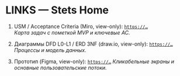# LINKS — Stets Home

1) USM / Acceptance Criteria (Miro, view-only): [`https://…`](https://miro.com/app/board/uXjVJ6sKgb0=/?share_link_id=488402602130)  
   _Карта задач с пометкой MVP и ключевые AC._

2) Диаграммы DFD L0-L1 / ERD 3NF (draw.io, view-only): [`https://…`](https://viewer.diagrams.net/?tags=%7B%7D&lightbox=1&highlight=0000ff&edit=_blank&layers=1&nav=1&title=sh-dfd_erd.drawio&dark=auto#R%3Cmxfile%20pages%3D%222%22%3E%3Cdiagram%20name%3D%22DFD%20L0%26amp%3BL1%20Stets%20Home%22%20id%3D%22MnnW-QWd7FSkF0TVXXXI%22%3E7V1bc5vIEv41rkoe7GJguD36uptaOydV3t1k87KFJSyxwcJBOLbz6w%2B3wQPTMBcBQoqyVV4x0IA0833d093Tc2ScP7z8FnuPy5to7odHujZ%2FOTIujnTd0Bwt%2FV%2FW8lq0HBu6U7Qs4mBetKG3htvgp182loKLp2Dur2sXJlEUJsFjvXEWrVb%2BLKm1eXEcPdcvu4%2FC%2BlMfvYXPNNzOvJBt%2FRzMk2XR6uj2W%2FvvfrBYkicjyy3OPHjk4vKbrJfePHqmmozLI%2BM8jqKk%2BPTwcu6H2a9Hfpefzvfv%2F%2BLF81%2Fe15uHp59R%2BNH9dlzc7EpGpPoKsb9KlG%2BN7S%2Bf%2F%2F56c3XzbDp%2F3Hz88O%2Fdz%2FNjZBb3%2FuGFT3792yav5CdcPwcPobdKj85myyCcX3uv0VP2IuvEm30jR2fLKA5%2BRqvEC9NTKG1IT8dJOSIMrXbFbSaZNmetcfS0mvvzUug%2BPV%2FKIEyOy3fR8pvG0beqKzOJ2F%2Bn138iv45WNV1764S8Cum77OzcWy%2Fz52UHXhgsVunnWSrtx9kDgzA8j8Iozr%2B8cZX%2FS9sFO6HsrB9%2BnPgv1BAsO%2BU3P3rwk%2Fg1vaQ8e%2By4JaJKiCHD1YuG57cBi6yyX5b0YCWd5ZUgWVR3fxsI6YdyLMiMC4sZF0fpz%2BVeHaU%2FZ8oJ6eczJ%2F97lv%2B9zP9a%2BV8z%2F3tBXWMenetHp%2Bm7pnc1kJb%2FmNb3pww4Z7eJn6zTJ%2F2evvlbKzMGmW4qxgHpqFWUD0%2B678qm9aM3C1aLa%2F8%2B%2B9FwY4Sl%2FXKWdVWQEsZp%2BYiHYD7PHluMIu%2BuGnpxlHgJdZyOBTK%2B2MHRDTf%2B6HglDCw2FNzBRoILjwSc96xG9fVFPjbOyh5Ph2Z2aOR%2FbTIw0s86JVIMm%2FQJVpj1%2Bjz4kX5c5AMgO2FTz7gi4ym9BSo%2Fl2Lp96Ilm0PHn6cKoTyM4mQZLaKVF16%2BtTYY6O2a6yh6LBv%2F85PktRw13lMSZWyWPBCm81%2BC5Av1%2BZ9shJyY5dHFSzlg8oNXcrBKu%2BcLfUBJZYdvYvkRkZs9xT8q9pIjpXX0FM%2F8rs4utWJK3Au%2FcyCX%2FJD9tp3DOPZDLwl%2B1JUxNEhL0U9RkH6TN3J0sVYnR2zq9ZsU71rKNQZ79SLq459QLMCE1QDG1MDWqaGuUayIW7kx%2FRWPH7wgnM7A1dVGrv4rD93TOPZeqQseswG57hjZCGnNoY3dugUnIGLo3SIsfuQlsNkAVvFd%2B4WZrq5mCu1Q4e2S6IgCk1W7RokjBrGs2Tsi%2FN50xT804PYRfaYg%2Bshw1E40xyoHx9CIrCY%2F1dDXpMEiL6HXJOrwepMn3yK6v1%2F7w2g6QxGCgPFWWX4sDInN1wrDqRl1auCk8PhPDY57BM4Mm6a9JWwattaNNMdszqvrEltEGoaRdkoB5JxBHS5R9zazaig%2BjcIRAWfN3EyvvOobrm%2FvOsH52AG6HdC1rW0hF0sjF08Fuay%2FVMYbUgCIdZNpdbdagdMDbCYJG8vG28INksYNmgpuYH%2FyqUZBwabUWqGTzil9o5WfdY06NCio6XVUVS0FnjDlcjml7mBR7c42MVf3wNhqHhhbag6Yx2dOsxhb2jALvfU6mJHmqyCs3nA1JxeVPvW0pTx%2FcOSAXhkHdwOVFTHrs0CBeaO8BHY72KA3pNsw0hGAZdru1Gk3%2F4Zu1RY7l7hZtXflLXXtrw%2Fvp261IkEmaKhfxGECHqoFyWEaWnwqTMCobNPkgJRR2Q2JgUDqtIKUdaBWLVdg8GIzZ88BZQeUbYwyS9owtroM475QZiAQZXw3TwENDYqB01ijTNkWp47UfHPaavAwC63PQtG2ZqG6Iwu2hsT2ZqEItk1rsfxq5llh77Lu72xMNcn1TaBQA7qWb%2Fa8DBI%2FS0rKrnuOvUfpcSeRWoaMtoAxN6HIHiqhSG9hRZbo6uFcXasRWEvKUGP%2BUFFk0U2X9Wwk1ppppUH4aZfUcJB6zoZW0%2BSouua8EPRdoBpPc%2FOedsGUcrZrSo3JpYRHDjGsUbElmprVABc3OeSArv5tJ9NpKl%2BTYzqxEojjP7AZBS8vgWveyoHmQi3JJVcUBE8pH1%2Fl6KcdfG0IdsqzAC3olveQmViru%2FXjfsyKanQgGido0AE3TnCggzHogBcmYCS4Pn8G3PISo0QJjJYMGH6uWR3OJTzT%2BdSqhkiyjuTOm31b5Ng7nhXrQk7T68JsmnM89%2BJv74504z7%2Fd6Sf5%2B8Tvzs%2BXvj5yVIkP5EtXNGz%2F96%2Fz5%2BrwbeLF3fvtEKC%2FO998f%2FsjG6axQH9obzh28qXuv9G3B%2Fb4KviN%2BmYvygZTNPjQwkvUY2OKJeRLeUy2hqPyXuJXLu00jddhmHbzBq1hn%2BgZRmGNEtiy2g8iZfnx77bVPL8jJZsoR6DnNV8qSLJhjOrEhGdR1WGWPscbqdJQBn30zBmFFJ0y%2FUbQ9s3LHJ5eX4scqeS54daAqTKHrsKa3dxTQNXi2gLr2HudJ6kK9k0Gn0FepLNgTzJ2hf78b8fwcvV1%2BDq0Q%2FvLv%2B8fzgWCK%2BxqWGnTB%2FRk7%2BMUa%2FZsHT6IyV15mHWIwuvIi5xlN7XPDsyL7J7pby2LhckH4mvbB6sqx27AWRElD3d1QjoamOorm4LGtCrzw1KtdELjuuR0qqX0a%2Fdy7bunjhuvZ91DehnbaB%2B%2FvDh%2B93sY3jxdYHtyw8PM2dx%2BekYdioLJY%2FtUnq1rpR6IpV5Mqi1YolaK7agtTKwacLmf5TarD1Dk00yqYu02Satj8TNGVPxMzMzJqF1iY7Y7EvBHPr0%2FaO9%2FHN5e%2FHXH6uL0%2BC%2Fy6v1%2F1pgqeqtgb0Q49aI2OUZTJsbQy7zRZ0TwCFiGiwngBdiJMgJ1QwG24bSUiUGSdhkdR7WxKDE3Mxx2ZshUrmHg3FZAjOBF9c5fhHd4MqMMr8CB0FnNKiXohqt2d97iPwa7Pmx3q0hX5dGvjHK6mIVeKGeZGy9FqDhmBUg6dj4xFQzLRDWT1BqXpB%2FxLCrXq5p6HPJ8RXsoeGIRDmOBBoTGHB8To8waLoQLjK1nbzYzQjDmG6xEIxYIBr1QjlCMibHR2ryZeS1OEsrwFMQqewgTSoII%2FZuuHG3gWcsquu097yWieIq0%2B1ESjYkD1fW2jBdsi6q%2F7RLWX5JAQMQjCVlK%2FQLagcANRoX1C1FScXX00wl5ZS8697ww%2F7TQ2pbGFXV6GFtC4Q0ZexvT%2BlPgB9alvcoKv2dThNVLOi5i4oeG7KK3rKtUYBs2QCO9e7IAyijcfwK4GxEm%2FgsYQKE0ZLloVCVBvYnDFSlZjJk04cB0FMVGqXlMlujLOkYiGGTdJthKcuAmIRDWZCMZXCiEwDNNWQ40xsMTJCq%2FKNefBYprzYdq1z%2F5%2FAeT7gePz9FQmi97CapqBvW25kMqW207k7WgprWQpuxWc3USSnUgVnNUmA1QIbHagJMyGE1G%2BBFXe%2FTxtINMRtrTE4juYQ91CPacwcu5ZSRyh2Ti%2F7sEyvJ%2B4FtaxxbywSCuZhTyghpAC1hsTKfHdO4bVNMKXk8WtwYbVabSSCxjc1NQ2PXbpoaeak6pX4Fn5RdLbDYE5%2BUwRc6%2BKQgZmrJjful6iMJP2SvbLsaPSqWgN6xSi9wnJdsFMulWU2OZvMgnoNUeJb1YEHZfKalSj2uyN16WmQNPEs3NKPzBaH3s%2FWazPbSiUkxRMViVGJlYyaROSBUrGraxKa4u%2BBWatYwCwB3hem0Ews5o2zw4rKz2Mxi7CYTYOZrW91GKNKAFYsNoR4MSpjWsaucYg0SOxaNLPTGkJ2lKMD6W10p0lOrxzU1xhtnP9W9MuWwtClnaeMsD0nnx%2FIUBwkhh1MAEOlAUFNJSNA06yQ9R31dCUh6DkOiUwg9tCSVqieNiUcs%2BIz2ixfsUq0VPA1GkzbZMFKy2AD4AV4x3Fyb2tNkEiEDs%2BzIC2MYbIqrkhByeX5IHeBhJSG7ax9sNVtTZ386ZBqNfmoh3d4IUKAoft%2BZIeRGaPtFy6ZGj1vYB26HTD7HwKNESaDoBddFBgohznYZKXv2I4QcTnIK0oHQsZKQXbd9OcYlP6jbLzH2qw57o1k4b091pfKGW5ZQU%2FiJM6BakHik6khwsRxNlP90af5L0TiKUw9Iz9U1q2%2F7BwSmhcYFps7mnl0gNsMDSPpgm5p2kxoyHaGnNwDaWSTytl4kcr30HrPDh5dF2rA8md%2FPT%2BZe4t0mUex%2FuKD83qF%2Fn9FBVmQyWC2u86ML46hZ3y6Lpp5rWZ07%2FTw7yub51DGqn82O0itqZ6nj7Dxq3AvVrs6P8qJ6ctCVqI4HDH8yn%2BPtnNTMQVcpjgeP1Jacpd6KXZDBeVAJfasEXVAlkEJXEioB29qAXgNRNpZOQwKs3oaCEZFBLsd%2BhUr7uGIZ2cP7HsmwoFWPvoHqAcvXHPTEgHoCY2uKiqIlhWy06ic7rUDEdongqZO%2BNQgWnVTIp0RhxxhjTgG5EricD%2FofeKQPFk%2FZmPUnOn1hU59S4lXWIeoV7g9Tlu2qIqQBWX0T0EX9VuISzBWpzu64LlJWP4POZoDy3305%2BE2XGMUDKyOL5W6%2BMgKEkMup4AcW53B7L%2BE3DWXEJlNc4A2UkTjaDz6z7SsgYKBPQQH1WBUKDDPTQ3JK6qYX1aGitPpWN8DeWLDzzJGf%2BpjjbI7lAhmEPG0DyHBnPg6w6K7%2FiU%2B22wcbs7YaCN4oPDu65mJLQW0yjQJWntRpolx5clBIAyokm90BYQr6qCURgN7thE6NAtPoe0gByK%2BfjrbabG8kWr9tNz2UBPW52orEnSWq5WCybXL%2F9YlZVrY1di20pTVYuaf9TaC9Sly9Wz32ItKd1NCXciG7KGwM%2BXqA5wDevsFriHo2iJNCArzI2jBMO1XwQlsU8OxUDGVyy8uMBN%2BWvIsLRtFe9h1IK85OEOi7jXNiBPJxLunBTGeU2BxsE4Ht4hwsS84NxUGrdlWERoK63oemlopTTDADd%2BfhLRos1yXTrbQTwyDaQBXer6DA0GDvDSAtqSWsLqy2Wlbzo5Ko8kSg0V0VonVb6NC788NP0TpIggiUuG5cUEmq4koFw31b0aIOW13SYZsVjN20eo8M4DA0x5TeEq89EzGD9CCq2ul48dbsSqAmh4LMSHoaLviz3xuFa50gnuJaaSxaL9GUrJd4rOX7VqpQgfxSQABMBgcYNmD1KsmIrTmuLHSRYqyicRkH2uG0WSd2AhUcDDbDSGdQu34OHkIvr5EyWwbh%2FNp7jZ6yEblOvNk3cnS2jOLgZ7RKPALFvFZKCVRDq11xm0mWuKlD%2Fj49X8ogTI7Ld9Hym8bRN%2F9zGYHIJGJ%2FnV7%2FieBOq5quvXVCXmXpzfNKLlozPMTYI%2FdBGJ5HYRTnX964yv8NGGnB0G4OtmCkBelDhVoMNh2F5DhqnZXcilIdlfbIXK3pz4g02A9b88k2xh3TNUXfk84py%2FbQ%2FVU21aN1uDGq9C6jMx853l013OIo8RLqOO1%2FMqbYAdENMf6IKLvfEOx8d7C%2BZ9M%2BjAMrjMoKNqBApsAKLbs%2BbcwKYlPat7POvrKFLTxSJsMWbFAeH9hiVLYAPcUToAsMB283pIu%2BCsDuJ4G4woNnKgSC2RghYnrnQCCDEgjgwJoCf8Ahpb74oyqiX%2FHERY1Fym0BGrsHVP4tRBLH8qr8%2B0knWHwoTYZO2DCLeaCTcelEnyiftLi%2BN%2BYTGaf4%2FtsgFQJ3hzTMlthsL4nCjU7uzFRf1zPVh0Io5HU0kGAvNCNv%2FfVCjwWFRZwKiNrCYvtx8g1TQSX3KZzEXl%2FE3SGxNQN2laLYfWRmYpsThYI2JazLtEWhlDNboHC10aRJ8U28LDYIZjhiUfu%2BYlImvOhQdZdmsLDPZCDfSxHalg1Ou2PePUOehDmGCFebljXKSkNwU1GXk1kN4E9FxrD0QXkCaU6fRIHRBIiiJRihSBQ7ay1IgH6KBf6IDTAEc1iGO0p9JmjtMOYUt4DK62Gx2hbqLABtVrIBCwA5M2OzgMV6j8mcXq0YU5V2exfX0tIdalJ3WU4Cpzi1A4sZVWty6bmdOebczmrx5SrsU9%2B%2BkWuzs6spY1tn794sbxu8je0vn%2F%2F%2BenN182w6f9x8%2FPDv3c%2FzavcfmrfhC0UnecNy9LFDDAZCVabdvW3eMdKJK7JFhJNUyD4SN9lRlGuBd8FNrCozbXoYR1FCX57VRbiJ5n52xf8B%3C%2Fdiagram%3E%3Cdiagram%20id%3D%22xzmoIf4-ixnHpPlwYKO3%22%20name%3D%22ER%203%D0%9D%D0%A4%20Stets%20Home%22%3E7Z1td5rKFsc%2FjWvd%2ByJdPIsvVZLePPUkbU%2BbkzdZNBK1ByVV0iT99BeQwYEZEJWHmWGv1WWVICDMf%2FNj7z1799Tx4u3jyn6eXXsTx%2B0p0uStp1o9RZH7hhr8Fy55j5dIqrxZMl3NJ%2FGy7YIv8z8OWjFe%2BjKfOOvUir7nuf78Ob3w0VsunUc%2FtcxerbzX9GpPnpve67M9dYgFXx5tl1z6fT7xZ5ulptLfLv%2BfM5%2FO0J5lY7D5y8JGK8e%2FZD2zJ94rtkg97SlGT1Hf7J466oXL0v%2FU8crz%2FJ2roZUXb2PHDc8%2BOq%2Bb%2FZ4dvoHkt6%2BcpV%2FRNn%2F75rc7f%2BmfT8b%2B40fp%2Bh%2Ft6vok3tFv232JT3vPknqDs%2FB1dBq9jnqW3DPH0fs%2BtjxacyRFf92811Prb069%2F46uZ3AVnsO3vv0jXDRa%2B%2FbKj4edGhzxKBhIvj1fOqtggRx9dl37eT2PVt8smc3dyZX97r34aEPo0%2Bhp%2FuZMPm9GXbhuMACvgo2FH8ONPwUb%2FxIfTPhn251Pl8H7x%2BAEh3scrZx1cCxX9tqP15j5Czd%2BG315c6SyFp327NVB59FZ%2Bc4btqjc1dpes4%2BOt3D81XvwOd6MHg%2FiWMYqGtSvW00kkp1hekgW2rEOp8mm9zus7cF9DmRuL6fBOUyOztTShycnx4sdn6xQjk%2FNHJ7tBtdhafvOyHtZTtZ7jXZ0iME3sFNYVinRtyKxVKsthdRWoSY%2BhzZqNPNW8z%2BhEtx45OI6iT6%2FzheuvQyMnz3JLBp5kbWPxvvcdcee64ViWnpLh9BTuNJk5T1%2FtVdTx48XPHvzpR9dEH0U%2FAt%2B7lj6oPf04FjHwWd5%2Bzn4F66%2B8sfecu2vAt2G23AC%2Bbw6oYRGvvccb9R1ntD2V%2FH1D9%2F%2F8HzfW1AUplIVVmi%2BKpTde3p47pJZdhjjKtvDWtc1BlViDN5c5o7C4HT7c9vdyjyyyeHN3d6OGcrAol7q5PJmr3vWEnvB1Xtyo%2FvzbD6ZOIFVHr3O5r7z5dl%2BDFd6DQAn3x7vMVqU6kcLNjzUPUfH8TZ4z52LZ2E1YnSfW%2BH3q0GYs5aFghBls%2B5oHchhvpxebb5pZJSk866kt1y7K5ttKqvU3sWTlg7wUgpepMNFVB%2B8GGLAi1F%2BDDZjkZ3JHG2vWXLRqx8qQC5tDu0%2BMbRPTxb23GUdObge8oAYTGnABKLghigGYhDFoKsAYQJAiGU8kfgykZuhHrkurOjVDDcY%2BjPOMD%2BHRPhFmPdzcC0TgA62dKMBdXBDHUngkHPskPWucgeSG4CHMAaU4pUL4y1mRBRjIIr6BQBIwZQi0E0KkIIHpKDkJ%2FGIFCjjrHtIgeQGSCGMAaVkyoVIoRHpGdFmwzeJa0PBnBp6GkE2X5Qxf8cm9yPZbPBqxVsDaqldY0AtbIlOBWrhh1rQGOWdWvK9b6JTi1r94ABqaXUsU1LkdlALnpOqYSskuacJyhgYqehAKs3qCkilLaFduB%2FPpq%2FffymufLpeXK%2Be%2FekyZ47aUI2k0MfUJmOSSuQSvA6R%2FjRMf2MkzSII6sE0tZJi0ZT4VMbEopWdQJM4ZGCeWkv6ojx9w5PBwU8GhSYM5qnlnCBynlqwdTe8Pj%2BCN9PwzdklWhQcRLK0A88ThaKFxwlBrDA5l41QQMWT25gTUzuPFU3JC54qmNIbTHArRz1HiAgmuO0Yg7QJbkA9JUQL1COIFSbnwRVQD9V9w5w4GKIYmEMnun5gDh0%2Frhr%2B5tBRT1AX5tAVaQ3gQxTjmTeHjpwiN%2B4pKN1MyQsltT3HgyHugGl0Akln8HO5er%2F9c%2FbVvj2z3JtfT3%2BUxYmen34M4MEaeHA4jY4%2B6PJddOKgR6HcgD2EMaCUiOeO7DEcOWQsh11BoAK5Ys2rCLikLVmthi%2FKzcXcvPp0J31%2FWJw%2BPJ4s8uqZp2m9kFx6kPJVcsxrCCFizOiXdXAkPAIpXy3JBFK%2Bqgx%2BFloiSPnKOUFdLU1eKEjge0EsbFFp8n3S0BmB9EZKjTelDGB2pqQCmVhV%2BhYbhhH%2BMrGoJ4iWiSW8q7FQjUAigphXSopVCCEW5kHspxPGM9Pn9J6y%2F%2FQ5RriFa90ApzAlJJMUEnAKL5zCX%2FIV9QQNgFMyagROEcS85mRj5UZE963tBQzThqaAYdoSmWI47u36yw9tOLZn99PXh5%2F3DwX9npPSMxvoV7GkAinuJkBJMMAfDxS6xiDaWomCzH48OGOgMcuGgRT0RYi2tiQ6iLZWGW0ttGsQbc05QV2NthYKEp4dBLGwOxpBH8Y2PCRPNhKXbUpD8KzAlKggLlulv7NhbOEvLks9QWRc9qxtbGnC41moR6AWQQwsGZnlOkeMayUAezAlDYi1cswe%2FMVaqSeIjLV2lz0g2iqYgaVEWysuLwqwUpt0AFbY0hIlqgq0wgutcFgdg36G9ggzCk4rcg2jBXCl1cFNxi9PTxb2PPwiaq10QJTHwoBGjd8DuNSoIiAXpmSl0OrvArnwQi789bKmj8I9vH2Ck0siSCAXUUwsZcpGMMaGciqhPX4fvKpxZvtRXMNJ9grfugKWYUpo6BcCy3DJMvx1uKaPwj18gYKzTCJIYBlRTCzFxWjtbHkN%2FMKmloBf2BIXrQcq8Asn%2FJKwCu%2F8QutD2lF%2BUasfLcAvrQ5uypSGHfxiokIDeJpL8L4PzNKGfoBZ2BLUHnXzgFmYYxY0Z593Ztkjiik6sxjVjxZgllYHNyU4GsaPFCx1ZZiCEQCQGsUAAMJUG6WcekZDYvacRUP8IlLJUAlUJsrVQrYykVHWFZKMWahM1JJ8KP58wPeDKxMVWiioTJRzgrpamahQkIDvgljYospEOykleB2xjvONVCBqSitA90yJByoQVeldbBhP%2BKtARD1BHa1AVKhHoBNBDCxUIGJHCcAeTEkDKhBxzB78VSCinqBOdnspVCOQhyDmNa%2FbywFt6YRwo3AtJUAXtrQF9Yg4ZhcO6xHRzxAZXOyu5wQqEglnZMm4ZeI7iZOzTDQDDk8oB1ppXTiAK2wpaY8pR4ArzOEKf0WI6Gdoj2Cj6LCiVT9aAFZaHdyUeTpWhb11gVbqUw7QCltSokw2CpFfTU8UTYpebBQ0IKaRovkbhaTTgyT0kvLIJqHLpkxiiUIbsShWBEnobSkKQq31Z6HXUP%2BuIA29zEBmjf%2FJYGuH89BlCLgKZmWRJKn%2BysPgRWId%2FNvLTa9DPwUPAohh2nkQKLN3AQUFUdb63Zb1YQstPZ1DbEGDDqKsuCSBWkQxsgVRVshQb1oLQCBsiQMCpzwTCC1JnUcCIQOnHSYQCJ2KZmTJ0KlgM%2Fj5VgcwCVtygY5yPDMJNfmcRyjpZEu5YkUCkohiY3NayqnEHLkhlrI1imgkoZSITDbRHQXP6cJhRo9DQYr0n9vPwa%2F5%2B9z6L9BMncICmmFKadBTjm%2BaoeWmc0gz3WwqV6xIoBlRbCwZwTyoEgDWO1ewNBa%2B1QVIw5bcoM0c10hD65PLI9KQscvuRo2g05xwVpYMiuZUB7B7AC%2FsqgjghS1ZUeaxArxwAy%2FUJrk8wksnG84VKxLQRRQbm9NwTk5VCdhSCuIWwBh2FQUYw5bE9ijsCxjDHsbQ%2BuZyiDHoZwDGbBUJGCOIjdXorUGHSV2jDIecxrWMILjEk8YAbNoS3aev5%2Bcz2Vncnf64eXr45N7%2Fvr840SG4xDXYoCJK%2FIANfRjuMTFOHLApViSAjSg2llKoNAQbA6MOPeaQLrJHYzIA9mhLF8%2BLS3V0e27c3Cvm2%2Bu1ebu0NKougD24YQ9V4o496MNwjxClOOxRrEhgD1FsbE7x2zPMHzKkOViimUddpJHGhAE0wpRSTAjxcE0j%2FFW1pQ5DJD6gka0igUYEsbGDnBCPhQVxdIxM1DSZBO9lYh09ejWw95lgEDBMfXIChmFLXwowDM8Mw1%2BJW%2Fow3COoKDjDJIoEhhHFxlJClSHDkDRixoVZFAnDFQnDmNPOF51rTDMAKm2JaLH%2B6%2Bf9zezU%2Fn4mfxp%2FfB7ZK%2FskP9UrkALJ8riATFQDqYhrMgwDbbhyFSGrCDBiCKFllNC6gyYrQhuulkQEsF8O9svdigrtVDNNuNhuwks9QSTpd6MHV6EggfUFsbAk6m9rApRkFR7a7TbSdaspxUD3XaYkBDleVXokG4YUmj%2BSQ0ghE7w6UbmoUI%2FAKIIYWDLBC%2FpttaUEYA%2BmpAFtyjlmD1qzLQ7ZY4%2BsQsHJAxqUC2ZekRorqAMtkDOFa0EBwLSlsPXd7Pvf587wTr5%2BH597s38vFpe0MCkADC8AQ%2B3MxTbBUAfhHmFGcQimUI5AMILYV0qeolW%2BcCJACxsaAmhhSlTQ45xnaKE14OIQWvYIOwoOLdDfXDD7SilXYR1TJhEwhg1VAcawNc8DMld45hha1y22OYY%2BCqE4ESFIIBlRTGxOcaIy%2FpdNVCmpC7CpCHBE6ecukk1jMgO0YUt3kBjDMdpQe3LxiDadTI0pFiSgjSAmVkbFUbPJMVqaajYpuRIBJInzBV8NEKU%2BuQCisKUfWjcYYBRuGIXWcItDRpG1Tma%2F7JAkUIowVpaeAZNLKYkLZYi9t6LV%2BrQc384GjZpTEIBLW5JSLvvjG%2BXh4bNz88X6HCC%2F%2BfipTMquM5k6aLp9gAAzb%2Botbfd0u5QYX9jQc5aT4WoVjdbTz3%2BclffVu7aX74h0tn9b2MvJX5FeVuG5dRLaCVc7m7sIkIINpj%2FFOx5k4Cn87LzN%2FTt0IMH7f8JvfdDjT9Yb2kj44T3ZYnBZ7vAP2LfCj9uvRZ%2FQ90hNxad27b2sHuNT%2Bds3v935S%2F98MvYfP0rX%2F2hX1yhh1UdoFny8cD%2BeTV%2B%2F%2F1Jc%2BXS9uF49%2B9MlWi%2B8HJXfzJLnP3z0JwtXjmv7899O6ndVp8ibkEMx06DEu0WxsawKN2c0%2FtbeCszdr5bZrzbI7HdzhY7dbzDk7XdsqzGFH3T28s%2Bhmf4tqqEffMild6L1D99JZOE2p4Znc0rBb2vTviKZVjTCElx0LOIj5%2BBHqPcr%2B4fjpg0rUbEtvEnPH213GP9hEcBBZJ2jUm4YoqQf%2B6yM%2FVZCYnHefGu%2BCm6Ucy%2FcFNr0ibuiPbOSpq%2FwVpOFCUVKY1QvriF7PGScSB8kDTFjQ0Ys1oKe2YH39LR2DjEbLY7wi9%2Fmt%2FvpvXRx921iXdlfny%2F6Jzk56INTjL0togy6WXKcF2NGGgy261x5EWGHqvjp%2BP57PJTtF9%2FLwshh9%2FYMqpAYkyYSGtSksYUAlRTGIGxBbFIGW9b%2ByvvXQU8eE%2BfJfnH9vaX982XxjK5B%2FPRSQu0U0KECjE6Czmr4otxczM2rT3fS94fF6cPjyaJ60GmWX7TMbbEv683wC2pXgEwQyo0WgF90qQF%2BMdUu8QvVutMmQxiJIenhBtv49eKhP5ysIxMzDFaQlee36EjQ34N30%2Bj%2FVNZv8KoRvTGM1M0i3nHwUzf7jjfTxn2jwefI4ltD5Xeio1GPYvyLjDpu%2FKn9CvSqjX8s9gAFddloAAUbsY99ZNsrMF2ld2KYjdtH8tiEA%2Bqcbst7WUo%2BTGKWRfcxZjuIuQZTV6sj8CgTiTZYuY0MnpdlCTWMaBaaTVSeHTms9Aw0cwSvfTn9W%2BoxzpmdKHFfYDDOVRpnesb3ALVKsZI5aDpfpvhQ40Y14d2gVcVw3Nv1lx%2FacGzP7qevDz%2FvH2qkVVVqwm%2FZjD1EgZRa7WFmJ4MjPAZgD%2FPsISUTP%2Bv9xVt1SzviHi1ay32cq5VZy00yx9ckISSd3SFlbZhMt6j7gu8%2BZriUySwbxqaaTLM2k6kbwphMJW3MagnfZvahx9XTq3Wxai3sZKDXsBPi%2FtLITpr3SJPHJtxNjDKRhz2oP%2FCWc8jtLXubKr7l5OZtFRJ96qaTvj1VSulFpdNr8ZdofaUNf4mR8Zck7oBqg4ytBPtqeT7I7qRfx52IuCpN7ETW4CZR%2FU0ir1o0W3eJo1w%2FHyTJSN9dDG1QpwOo5L3CWzo5t4roWG6c1TwYI1Fj1NL3j6J2Xvj9I2d2ZL%2B%2BO4hkyANRHltkPWNlZbkGU07sRe3XYGZlpZW9GEc8V7BjzfN%2FL9m%2Ft9JAD3O3kZzW0Wp6EhJR3yWuCsPf7aX4hrAjBNzQwwQ1qirX5ZgKbLwhqU08JTRj4xU0LQRFHpXDI4%2Fl92I0P7mgVbuIfq%2BodlHhCK%2BbiBUUO13YsJvHQbSh1GRgw1kejWStNGRfM%2B7sehg6uxdN75Z91apNMGLOvubXKuQhrbCN6GyxBS5OPaGY2WMjsYdls9ATBkkTTV9Pq9pC82%2BOTTT7OHk%2Br8EaZ3eimI0n8zFX64NuvxSsJPxZuL3DyqdahRXK4pmoKRughhJ8DPU4X0auR7mXLbIULZnN3cmV%2Fe69%2BGhD6NPoaf7mTD57r%2Bt43cAMXAUbW%2BP2KD4Y6gzfaCJvsLmw4lK0Rk6JD63IWNRQy4P06ZRtxJ6dYV9tdQ8krixPKZSmIUn3M2HLf1BVRnkKKxRFV6uWHVNFp3rdvaeHJ%2BdFy8gZ5TeXuaOwmSJMWVPcXM0lpfrRAjXL2hzd5Izacyv8PgkzFl5ctWqkYaR4GS4snXdhQSkzppQGDXDKsUzW98EEy5R9YmCcZYzyY1Dw8qvQ%2FUYw85ozFTJpvhe89lMoYuV18Ose9nAtO8AcpnSYF9khPaOZusdjolnmRmGjYkwCP2hZhRB%2BUBP5N8EPyrqooMVU%2FY7QfvXKE8sTihLBwRWa0iQ8QghiZdG9ZS9n6NEUw8gzQHuuzzqEBA8FbCkL2k%2FV7%2Fysj18E8X6iQQfuz5M6HjMBXlod3DmV7yt0gIqCOnzLDNCGLd1RapJbrM4UYr4GIz63%2FqASjKQwS0%2BwjFfcPVOoxpmYioamIfGfmi4nzlqUd3tEJZDyexGjKFXB783MPNVQvZWa%2B3fI2TpmSRo191OU6IadkiwBhp1Dw66qJQ27Up9d141G6nA1ZNeR8JPKI3XMsM%2FuxRSiYm7B783O5EJ2vna73t%2BxY7HsuizlGHYNM%2Bl5qTyZJ%2BXNCgb2RfxxWMKmq%2Bb3bYYshr2MKVmJAg3XXd7JBBQhjaE16VGSgyAOUHEcILFvkMiQe4po%2BTSbfm4%2FenEnt7PL3rbFW7I0d7gKHjDYShciBsJYY0ql6awKtgkQe7EOc8JhKChQi5QgKsCWtmj1eYF0Ks7YrJF0BEl5kGkFPoF0CkdVIl0gHWGsMS3zJ5d0Dp7lxZyIWKKeOmQF1MOYzlSAHI7cOWXnfzEPOVp3YUWtfnQArLQ7mnNarlNn0JYMWhVGoDrIIjWoBliELRlpOYmZWtqDGShjjMRkYX%2FCVxvFMoIQbj0hXFlC1AExXPZ1BYWs6vdsJsYLYri5p4hM4%2BnybHQNKloJZ2nJbJnESRljjIXQ%2FjiAYeQJoMU56HXIB54I2tKTZV067q%2B388uvt9a%2FN39dmXf%2Fjmgl%2B4FbKnZW1sgt%2FEVkqaOQFokS3ndZqEcAFkEMbEUz0BN2EQtuuBYWoAxjjwZQEJBrmBEl8qrRUoiFx5kdmgSgEcXMIrc%2FIE1zSNOcuABqGFMbvakimxUXpB5UXMi9kkbsTd1dSwf5XesouqAN1HiICFB0gWiIbTbRdluWWOi7%2FU69bk104TYzXbjrqsGgyekdm1lzL1gNBiOnf66ETSmUsQKEJrakoHIh1GNoP5lHK53Lg%2Bgacnlak%2BEe0QhwIx346GLUID7BcnkMSugAZikWjyql%2BlEF3qZ2VVDUjLcKtBHHbZTGpRYlAz4kxjQE2cn1ZyfXSDT8ZfnknCJKkUEgmuJRBRnMwlljWr2%2FvLoLB6Y0M6cglsJmdWgKkIcxke2YmNhVwmHUZyNK6o8x6C6pQKaPaEYU1UDP5h7g9Z90lIeA80kfi0mdRX9SsVjVEJWGAiKpUTtAJGyJyZRzBzwQCXtEkkQ%2FeUcSSkZYV5DErGF4AJK0O5rp86mGMipGmSn2dBqDSW52zAHJNR0JJ7WpMoCXmmUXrbvyPL9gTXQUwUiZXXsTJ9zq%2FwE%3D%3C%2Fdiagram%3E%3C%2Fmxfile%3E)  
   _Процессы и модель данных._

3) Прототип (Figma, view-only): [`https://…`]()
_Кликабельные экраны и основные пользовательские потоки._

